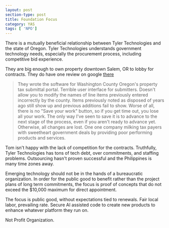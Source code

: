 ```yaml
---
layout: post
section-type: post
title: Foundation Focus
category: YAS
tags: [ 'NPO']
---
```


There is a mutually beneficial relationship between Tyler Technologies and the
state of Oregon.  Tyler Technologies understands government technology needs, especially
the procurement process, including competitive bid experience.

They are big enough to own property downtown Salem, OR to lobby for contracts.  They
do have one review on google [there](https://maps.app.goo.gl/oUh4b9NVyaUSMjND7)

> They wrote the software for Washington County Oregon's property tax submittal portal.  Terrible user interface for submitters.  Doesn't allow you to modify the names of line items previously entered incorrectly by the county.  Items previously noted as disposed of years ago still show up and previous additions fail to show.  Worse of all, there is no "Save your work" button, so if you get time out, you lose all your work.  The only way I've seen to save it is to advance to the next stage of the process, even if you aren't ready to advance yet.  Otherwise, all changes are lost. One one company milking tax payers with sweetheart government deals by providing poor performing products and services.

Tom isn't happy with the lack of competition for the contracts.  Truthfully, Tyler
Technologies has tons of tech debt, over commitments, and staffing problems.
Outsourcing hasn't proven successful and the Philippines is many time zones away.

Emerging technology should not be in the hands of a bureaucratic organization.
In order for the public good to benefit rather than the project plans of long term
commitments, the focus is proof of concepts that do not exceed the $10,000 maximum
for direct appointment.

The focus is public good, without expectations tied to renewals.  Fair local labor,
prevailing rate.  Secure AI assisted code to create new products to enhance whatever
platform they run on.

Not Profit Organization.
